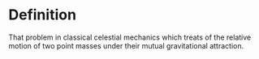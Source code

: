 # Definition

That problem in classical celestial mechanics which treats of the
relative motion of two point masses under their mutual gravitational
attraction.
